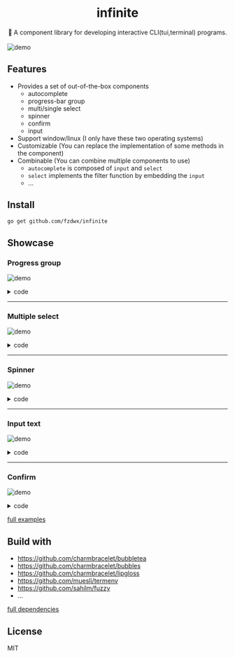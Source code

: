 <div align="center">
<h1>infinite</h1>
<span>🌊 A component library for developing interactive CLI(tui,terminal) programs.</span>
<br>
</div>
<br>
<img src="https://user-images.githubusercontent.com/65269574/183641765-e8de7441-3c4e-4008-b2a9-b2ba556ddd72.gif" alt="demo">

## Features

- Provides a set of out-of-the-box components
    - autocomplete
    - progress-bar group
    - multi/single select
    - spinner
    - confirm
    - input
- Support window/linux (I only have these two operating systems)
- Customizable (You can replace the implementation of some methods in the component)
- Combinable (You can combine multiple components to use)
    - `autocomplete` is composed of `input` and `select`
    - `select` implements the filter function by embedding the `input`
    - ...

## Install

```bash
go get github.com/fzdwx/infinite
```

## Showcase

### Progress group

![demo](https://user-images.githubusercontent.com/65269574/183296585-b0a56827-d9d9-4258-ad32-266ada01b1ed.gif)

<details>
<summary>code</summary>

```go
package main

import (
	"github.com/fzdwx/infinite/components"
	"github.com/fzdwx/infinite/components/progress"
	"time"
)

func main() {
	cnt := 10

	group := progress.NewGroupWithCount(10).
		AppendRunner(func(progress *components.Progress) func() {
			total := cnt
			cnt += 1
			progress.WithTotal(int64(total)).
				WithDefaultGradient()

			return func() {

				for i := 0; i < total+1; i++ {
					progress.IncrOne()
					sleep()
				}

				for i := 0; i < total; i++ {
					progress.DecrOne()
					sleep()
				}

				for i := 0; i < total+1; i++ {
					progress.IncrOne()
					sleep()
				}
			}
		})
	group.Display()
}

func sleep() {
	time.Sleep(time.Millisecond * 100)
}
```

</details>

---

### Multiple select

![demo](https://user-images.githubusercontent.com/65269574/183274216-d2a7af91-0581-4d13-b8c2-00b9aad5ef3a.gif)

<details>
<summary>code</summary>

```go
package main

import (
	inf "github.com/fzdwx/infinite"
	"github.com/fzdwx/infinite/color"
	"github.com/fzdwx/infinite/components"
	"github.com/fzdwx/infinite/components/selection/multiselect"
	"github.com/fzdwx/infinite/style"
)

func main() {
	input := components.NewInput()
	input.Prompt = "Filtering: "
	input.PromptStyle = style.New().Bold().Italic().Fg(color.LightBlue)

	_, _ = inf.NewMultiSelect([]string{
		"Buy carrots",
		"Buy celery",
		"Buy kohlrabi",
		"Buy computer",
		"Buy something",
		"Buy car",
		"Buy subway",
	},
		multiselect.WithFilterInput(input),
	).Display("select your items!")
}
```

</details>

---

### Spinner

![demo](https://user-images.githubusercontent.com/65269574/183074665-42d7d902-a56c-420c-a740-3aacc7dc922c.gif)

<details>
<summary>code</summary>

```go
package main

import (
	inf "github.com/fzdwx/infinite"
	"github.com/fzdwx/infinite/components"
	"github.com/fzdwx/infinite/components/spinner"
	"time"
)

func main() {
	_ = inf.NewSpinner(
		spinner.WithShape(components.Dot),
		//spinner.WithDisableOutputResult(),
	).Display(func(spinner *spinner.Spinner) {
		for i := 0; i < 10; i++ {
			time.Sleep(time.Millisecond * 100)
			spinner.Refreshf("hello world %d", i)
		}

		spinner.Finish("finish")

		spinner.Refresh("is finish?")
	})

	time.Sleep(time.Millisecond * 100 * 15)
}
```

</details>

---

### Input text

![demo](https://user-images.githubusercontent.com/65269574/183075959-031a068d-6f88-40a0-8b5e-f3d5bba481af.gif)

<details>
<summary>code</summary>

```go
package main

import (
	"fmt"
	inf "github.com/fzdwx/infinite"
	"github.com/fzdwx/infinite/components/input/text"
	"github.com/fzdwx/infinite/theme"
)

func main() {

	i := inf.NewText(
		text.WithPrompt("what's your name? "),
		text.WithPromptStyle(theme.DefaultTheme.PromptStyle),
		text.WithPlaceholder(" fzdwx (maybe)"),
	)

	_ = i.Display()

	fmt.Printf("you input: %s\n", i.Value())
}
```

</details>

---

### Confirm

![demo](https://user-images.githubusercontent.com/65269574/183076452-5fa73013-42de-47df-97b4-7be743d074c1.gif)

<details>
<summary>code</summary>

```go
package main

import (
	"fmt"
	inf "github.com/fzdwx/infinite"
	"github.com/fzdwx/infinite/components/input/confirm"
)

func main() {

	c := inf.NewConfirm(
		confirm.WithDefaultYes(),
		confirm.WithDisplayHelp(),
	)

	c.Display()

	if c.Value() {
		fmt.Println("yes, you are.")
	} else {
		fmt.Println("no,you are not.")
	}
}
```

</details>

[full examples](https://github.com/fzdwx/infinite/tree/main/_examples)

## Build with

- https://github.com/charmbracelet/bubbletea
- https://github.com/charmbracelet/bubbles
- https://github.com/charmbracelet/lipgloss
- https://github.com/muesli/termenv
- https://github.com/sahilm/fuzzy
- ...

[full dependencies](https://github.com/fzdwx/infinite/network/dependencies)

## License

MIT